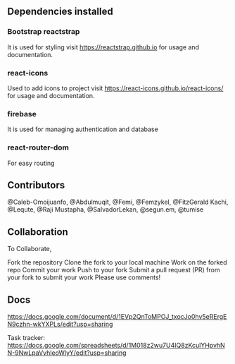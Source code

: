 ## Dependencies installed

### Bootstrap reactstrap
It is used for styling visit https://reactstrap.github.io for usage and documentation.

### react-icons
Used to add icons to project visit https://react-icons.github.io/react-icons/ for usage and documentation.

### firebase 
It is used for managing authentication and database

### react-router-dom
For easy routing 

## Contributors

@Caleb-Omoijuanfo, @Abdulmuqit, @Femi, @Femzykel, @FitzGerald Kachi, @Lequte, @Raji Mustapha, @SalvadorLekan, @segun.em, @tumise

## Collaboration

To Collaborate,

Fork the repository
Clone the fork to your local machine
Work on the forked repo
Commit your work
Push to your fork
Submit a pull request (PR) from your fork to submit your work 
Please use comments!

## Docs

https://docs.google.com/document/d/1EVp2QnToMPOJ_txocJo0hv5eRErgEN9czhn-wkYXPLs/edit?usp=sharing

Task tracker: https://docs.google.com/spreadsheets/d/1M018z2wu7U4IQ8zKculYHpvhNN-9NwLpaVvhleoWlyY/edit?usp=sharing

